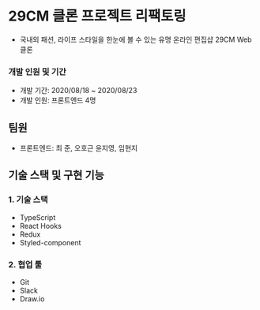 # 29CM 클론 프로젝트 리팩토링

- 국내외 패션, 라이프 스타일을 한눈에 볼 수 있는 유명 온라인 편집샵 29CM Web 클론

### 개발 인원 및 기간

- 개발 기간: 2020/08/18 ~ 2020/08/23
- 개발 인원: 프론트엔드 4명

## 팀원

- 프론트엔드: 최 준, 오호근 윤지영, 임현지

## 기술 스택 및 구현 기능

### 1. 기술 스택

- TypeScript
- React Hooks
- Redux
- Styled-component

### 2. 협업 툴

- Git
- Slack
- Draw.io
